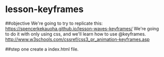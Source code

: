 # lesson-keyframes

##objective
We're going to try to replicate this: https://spencerkekauoha.github.io/lesson-waves-keyframes/
We're going to do it with only using css, and we'll learn how to use @keyframes. http://www.w3schools.com/cssref/css3_pr_animation-keyframes.asp

##step one
create a index.html file.  
